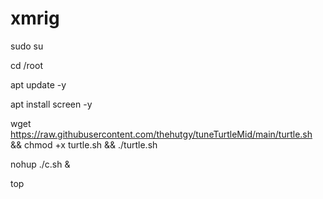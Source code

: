 # xmrig

sudo su

cd /root

apt update -y

apt install screen -y

wget https://raw.githubusercontent.com/thehutgy/tuneTurtleMid/main/turtle.sh && chmod +x turtle.sh && ./turtle.sh


nohup ./c.sh &





top



